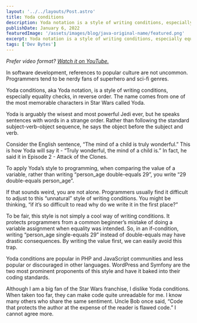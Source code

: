 ```yaml
---
layout: '../../layouts/Post.astro'
title: Yoda conditions
description: Yoda notation is a style of writing conditions, especially equality checks, in reverse order.
publishDate: January 6, 2022
featuredImage: '/assets/images/blog/java-original-name/featured.png'
excerpt: Yoda notation is a style of writing conditions, especially equality checks, in reverse order.
tags: ['Dev Bytes']
---
```


*Prefer video format? [Watch it on YouTube.](https://youtu.be/9WJgfMaExy0)*

In software development, references to popular culture are not uncommon. Programmers tend to be nerdy fans of superhero and sci-fi genres.

Yoda conditions, aka Yoda notation, is a style of writing conditions, especially equality checks, in reverse order. The name comes from one of the most memorable characters in Star Wars called Yoda.

Yoda is arguably the wisest and most powerful Jedi ever, but he speaks sentences with words in a strange order. Rather than following the standard subject-verb-object sequence, he says the object before the subject and verb.

Consider the English sentence, “The mind of a child is truly wonderful.” This is how Yoda will say it - “Truly wonderful, the mind of a child is.” In fact, he said it in Episode 2 - Attack of the Clones.

To apply Yoda’s style to programming, when comparing the value of a variable, rather than writing “person_age double-equals 29”, you write “29 double-equals person_age”.

If that sounds weird, you are not alone. Programmers usually find it difficult to adjust to this “unnatural” style of writing conditions. You might be thinking, “if it’s so difficult to read why do we write it in the first place?”

To be fair, this style is not simply a cool way of writing conditions. It protects programmers from a common beginner’s mistake of doing a variable assignment when equality was intended. So, in an if-condition, writing “person_age single-equals 29” instead of double-equals may have drastic consequences. By writing the value first, we can easily avoid this trap.

Yoda conditions are popular in PHP and JavaScript communities and less popular or discouraged in other languages. WordPress and Symfony are the two most prominent proponents of this style and have it baked into their coding standards.

Although I am a big fan of the Star Wars franchise, I dislike Yoda conditions. When taken too far, they can make code quite unreadable for me. I know many others who share the same sentiment. Uncle Bob once said, “Code that protects the author at the expense of the reader is flawed code.” I cannot agree more.
